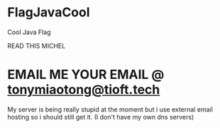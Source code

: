 # FlagJavaCool
Cool Java Flag

READ THIS MICHEL
# EMAIL ME YOUR EMAIL @ tonymiaotong@tioft.tech
My server is being really stupid at the moment but i use external email hosting so i should still get it. (I don't have my own dns servers)
